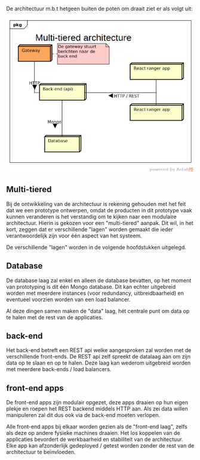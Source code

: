 De architectuur m.b.t hetgeen buiten de poten om draait ziet er als volgt uit:

![multi-tiered-architecture](images/multi-tiered.png)

## Multi-tiered
Bij de ontwikkeling van de architectuur is rekening gehouden met het feit dat we een prototype ontwerpen, omdat de producten in dit prototype vaak kunnen veranderen is het verstandig om te kijken naar een modulaire architectuur. Hierin is gekozen voor een "multi-tiered" aanpak. Dit wil, in het kort, zeggen dat er verschillende "lagen" worden gemaakt die ieder verantwoordelijk zijn voor één aspect van het systeem.

De verschillende "lagen" worden in de volgende hoofdstukken uitgelegd.

## Database
De database laag zal enkel en alleen de database bevatten, op het moment van prototyping is dit één Mongo database. Dit kan echter uitgebreid worden met meerdere instances (voor redundancy, uitbreidbaarheid) en eventueel voorzien worden van een load balancer.

Al deze dingen samen maken de "data" laag, hét centrale punt om data op te halen met de rest van de applicaties.

## back-end
Het back-end betreft een REST api welke aangesproken zal worden met de verschillende front-ends. De REST api zelf spreekt de datalaag aan om zijn data op te slaan en op te halen. Deze laag kan wederom uitgebreid worden met meerdere back-ends / load balancers.

## front-end apps

De front-end apps zijn modulair opgezet, deze apps draaien op hun eigen plekje en roepen het REST backend middels HTTP aan. Als zei data willen manipuleren zal dit dus ook via de back-end moeten verlopen.

Alle front-end apps bij elkaar worden gezien als de "front-end laag", zelfs als deze op andere fysieke machines draaien. Het los koppelen van de applicaties bevordert de werkbaarheid en stabiliteit van de architectuur. Elke app kan afzonderlijk gedeployed / getest worden zonder de rest van de architectuur te beïnvloeden.

